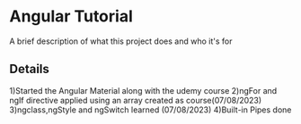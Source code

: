 
# Angular Tutorial

A brief description of what this project does and who it's for



## Details
1)Started the Angular Material along with the udemy course
2)ngFor and ngIf directive applied using an array created as course(07/08/2023)
3)ngclass,ngStyle and ngSwitch learned (07/08/2023)
4)Built-in Pipes done
